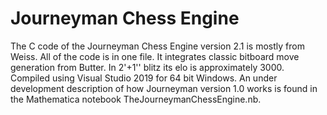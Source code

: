 # Journeyman Chess Engine
The C code of the Journeyman Chess Engine version 2.1 is mostly from Weiss. All of the code is in one file. It integrates classic bitboard move generation from Butter. In 2'+1'' blitz its elo is approximately 3000. Compiled using Visual Studio 2019 for 64 bit Windows. An under development description of how Journeyman version 1.0 works is found in the Mathematica notebook TheJourneymanChessEngine.nb.
